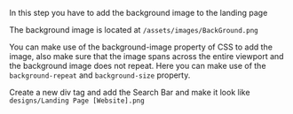 In this step you have to add the background image to the landing page 

The background image is located at `/assets/images/BackGround.png` 

You can make use of the background-image property of CSS to add the image, also make sure that the image spans across the entire viewport and the background image does not repeat. Here you can make use of the `background-repeat` and `background-size` property. 

Create a new div tag and add the Search Bar and make it look like `designs/Landing Page [Website].png`
